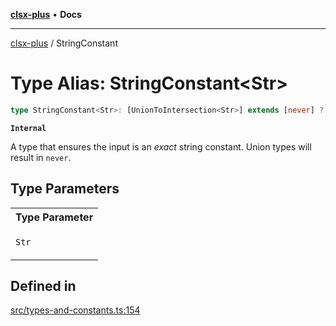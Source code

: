 [**clsx-plus**](README.md) • **Docs**

---

[clsx-plus](README.md) / StringConstant

# Type Alias: StringConstant\<Str>

```ts
type StringConstant<Str>: [UnionToIntersection<Str>] extends [never] ? never : Str extends string ? string extends Str ? never : Str : never;
```

**`Internal`**

A type that ensures the input is an _exact_ string constant. Union types will result in `never`.

## Type Parameters

<table>
<tr>
<th>Type Parameter</th>
</tr>
<tr>
<td>

`Str`

</td>
</tr>
</table>

## Defined in

[src/types-and-constants.ts:154](https://github.com/HoodieCollin/clsx-plus/blob/4d55252443bab37590ad84a6e45f55cb4343cd0f/src/types-and-constants.ts#L154)
